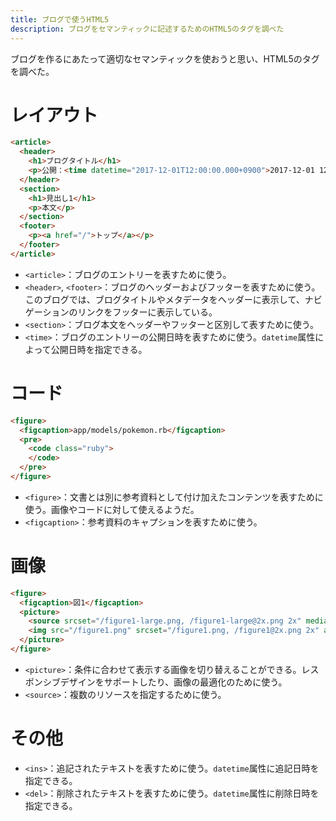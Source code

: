 ```yaml
---
title: ブログで使うHTML5
description: ブログをセマンティックに記述するためのHTML5のタグを調べた
---
```


ブログを作るにあたって適切なセマンティックを使おうと思い、HTML5のタグを調べた。

# レイアウト

```html
<article>
  <header>
    <h1>ブログタイトル</h1>
    <p>公開：<time datetime="2017-12-01T12:00:00.000+0900">2017-12-01 12:00:00</time></p>
  </header>
  <section>
    <h1>見出し1</h1>
    <p>本文</p>
  </section>
  <footer>
    <p><a href="/">トップ</a></p>
  </footer>
</article>
```

* `<article>`：ブログのエントリーを表すために使う。
* `<header>`, `<footer>`：ブログのヘッダーおよびフッターを表すために使う。このブログでは、ブログタイトルやメタデータをヘッダーに表示して、ナビゲーションのリンクをフッターに表示している。
* `<section>`：ブログ本文をヘッダーやフッターと区別して表すために使う。
* `<time>`：ブログのエントリーの公開日時を表すために使う。`datetime`属性によって公開日時を指定できる。

# コード

```html
<figure>
  <figcaption>app/models/pokemon.rb</figcaption>
  <pre>
    <code class="ruby">
    </code>
  </pre>
</figure>
```

* `<figure>`：文書とは別に参考資料として付け加えたコンテンツを表すために使う。画像やコードに対して使えるようだ。
* `<figcaption>`：参考資料のキャプションを表すために使う。

# 画像

```html
<figure>
  <figcaption>図1</figcaption>
  <picture>
    <source srcset="/figure1-large.png, /figure1-large@2x.png 2x" media="(min-width: 600px)">
    <img src="/figure1.png" srcset="/figure1.png, /figure1@2x.png 2x" alt="図1">
  </picture>
</figure>
```

* `<picture>`：条件に合わせて表示する画像を切り替えることができる。レスポンシブデザインをサポートしたり、画像の最適化のために使う。
* `<source>`：複数のリソースを指定するために使う。

# その他
* `<ins>`：追記されたテキストを表すために使う。`datetime`属性に追記日時を指定できる。
* `<del>`：削除されたテキストを表すために使う。`datetime`属性に削除日時を指定できる。
